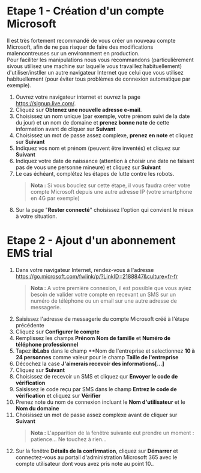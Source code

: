 # Etape 1 - Création d'un compte Microsoft
Il est très fortement recommandé de vous créer un nouveau compte Microsoft, afin de ne pas risquer de faire des modifications malencontreuses sur un environnment en production.  
Pour faciliter les manipulations nous vous recommandons (particulièrement sivous utilisez une machine sur laquelle vous travaillez habituellement) d'utiliser/instller un autre navigateur Internet que celui que vous utilisez habituellement (pour éviter tous problèmes de connexion automatique par exemple).  
1. Ouvrez votre navigateur internet et ouvrez la page https://signup.live.com/.
1. Cliquez sur **Obtenez une nouvelle adresse e-mail**.
1. Choisissez un nom unique (par exemple, votre prénom suivi de la date du jour) et un nom de domaine et **prenez bonne note** de cette information avant de cliquer sur **Suivant**
1. Choisissez un mot de passe assez complexe, **prenez en note** et cliquez sur **Suivant**
1. Indiquez vos nom et prénom (peuvent être inventés) et cliquez sur **Suivant**
1. Indiquez votre date de naissance (attention à choisir une date ne faisant pas de vous une personne mineure) et cliquez sur **Suivant**
1. Le cas échéant, complétez les étapes de lutte contre les robots.  
    > **Nota :** Si vous bouclez sur cette étape, il vous faudra créer votre compte Microsoft depuis une autre adresse IP (votre smartphone en 4G par exemple)
1. Sur la page "**Rester connecté**" choisissez l'option qui convient le mieux à votre situation.

# Etape 2 - Ajout d'un abonnement EMS trial
1. Dans votre navigateur Internet, rendez-vous à l'adresse https://go.microsoft.com/fwlink/p/?LinkID=2188847&culture=fr-fr
    > **Nota :** A votre première connexion, il est possible que vous ayiez besoin de valider votre compte en recevant un SMS sur un numéro de téléphone ou un email sur une autre adresse de messagerie.
1. Saisissez l'adresse de messagerie du compte Microsoft créé à l'étape précédente
1. Cliquez sur **Configurer le compte**
1. Remplissez les champs **Prénom** **Nom de famille** et **Numéro de téléphone professionnel**
1. Tapez **ibLabs** dans le champ **Nom de l'entreprise et selectionnez **10 à 24 personnes** comme valeur pour le champ **Taille de l'entreprise**
1. Décochez la case **J'aimerais recevoir des informations[...]**
1. Cliquez sur **Suivant**
1. Choisissez de recevoir un SMS et cliquez qur **Envoyer le code de vérification**
1. Saisissez le code reçu par SMS dans le champ **Entrez le code de vérification** et cliquez sur **Vérifier**
1. Prenez note du nom de connexion incluant le **Nom d'utilisateur** et le **Nom du domaine**
1. Choisissez un mot de passe assez complexe avant de cliquer sur **Suivant**
    > **Nota :** L'apparition de la fenêtre suivante eut prendre un moment : patience... Ne touchez à rien...
1. Sur la fenêtre **Détails de la confirmation**, cliquez sur **Démarrer** et connectez-vous au portail d'administration Microsoft 365 avec le compte utilisateur dont vous avez pris note au point 10..